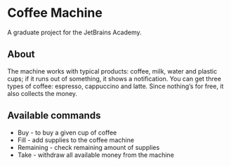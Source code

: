 # Coffee Machine

A graduate project for the JetBrains Academy.

## About

The machine works with typical products: coffee, milk, water and plastic cups; if it runs out of something, it shows a notification. You can get three types of coffee: espresso, cappuccino and latte. Since nothing’s for free, it also collects the money.

## Available commands

- Buy - to buy a given cup of coffee
- Fill - add supplies to the coffee machine
- Remaining - check remaining amount of supplies
- Take - withdraw all available money from the machine
